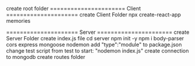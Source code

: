 create root folder
====================== Client =====================
create Client Folder
npx create-react-app memories

===================== Server ======================
create Server Folder
create index.js file
cd server
npm init -y
npm i body-parser cors express mongoose nodemon
add "type":"module" to package.json
change test script from test to start: "nodemon index.js"
create connection to mongodb
create routes folder